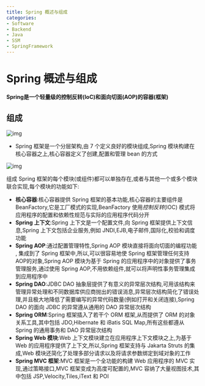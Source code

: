 ```yaml
---
title: Spring 概述与组成
categories:
- Software
- Backend
- Java
- SSM
- SpringFramework
---
```

# Spring 概述与组成

**Spring是一个轻量级的控制反转(IoC)和面向切面(AOP)的容器(框架)**

## 组成



![img](https://cdn.jsdelivr.net/gh/LuShan123888/Files@master/Pictures/2020-12-10-640-2851410.png)

- Spring 框架是一个分层架构,由 7 个定义良好的模块组成,Spring 模块构建在核心容器之上,核心容器定义了创建,配置和管理 bean 的方式

![img](https://cdn.jsdelivr.net/gh/LuShan123888/Files@master/Pictures/2020-12-10-2020-11-06-640-20201016203010444.png)

组成 Spring 框架的每个模块(或组件)都可以单独存在,或者与其他一个或多个模块联合实现,每个模块的功能如下:

- **核心容器**:核心容器提供 Spring 框架的基本功能,核心容器的主要组件是 BeanFactory,它是工厂模式的实现,BeanFactory 使用*控制反转*(IOC) 模式将应用程序的配置和依赖性规范与实际的应用程序代码分开
- **Spring 上下文**:Spring 上下文是一个配置文件,向 Spring 框架提供上下文信息,Spring 上下文包括企业服务,例如 JNDI,EJB,电子邮件,国际化,校验和调度功能
- **Spring AOP**:通过配置管理特性,Spring AOP 模块直接将面向切面的编程功能 , 集成到了 Spring 框架中,所以,可以很容易地使 Spring 框架管理任何支持 AOP的对象,Spring AOP 模块为基于 Spring 的应用程序中的对象提供了事务管理服务,通过使用 Spring AOP,不用依赖组件,就可以将声明性事务管理集成到应用程序中
- **Spring DAO**:JDBC DAO 抽象层提供了有意义的异常层次结构,可用该结构来管理异常处理和不同数据库供应商抛出的错误消息,异常层次结构简化了错误处理,并且极大地降低了需要编写的异常代码数量(例如打开和关闭连接),Spring DAO 的面向 JDBC 的异常遵从通用的 DAO 异常层次结构
- **Spring ORM**:Spring 框架插入了若干个 ORM 框架,从而提供了 ORM 的对象关系工具,其中包括 JDO,Hibernate 和 iBatis SQL Map,所有这些都遵从 Spring 的通用事务和 DAO 异常层次结构
- **Spring Web 模块**:Web 上下文模块建立在应用程序上下文模块之上,为基于 Web 的应用程序提供了上下文,所以,Spring 框架支持与 Jakarta Struts 的集成,Web 模块还简化了处理多部分请求以及将请求参数绑定到域对象的工作
- **Spring MVC 框架**:MVC 框架是一个全功能的构建 Web 应用程序的 MVC 实现,通过策略接口,MVC 框架变成为高度可配置的,MVC 容纳了大量视图技术,其中包括 JSP,Velocity,Tiles,iText 和 POI